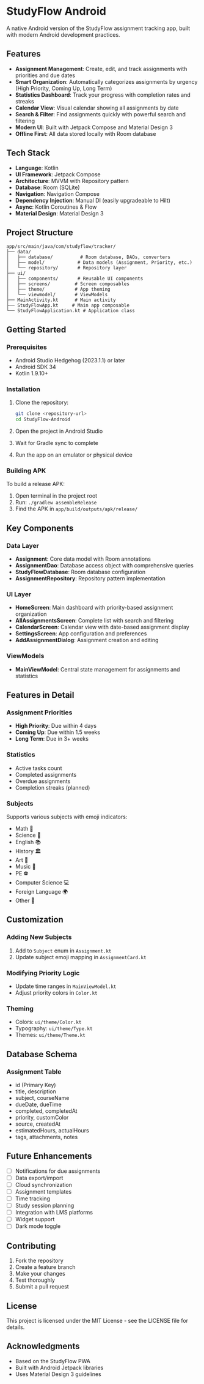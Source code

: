 # StudyFlow Android

A native Android version of the StudyFlow assignment tracking app, built with modern Android development practices.

## Features

- **Assignment Management**: Create, edit, and track assignments with priorities and due dates
- **Smart Organization**: Automatically categorizes assignments by urgency (High Priority, Coming Up, Long Term)
- **Statistics Dashboard**: Track your progress with completion rates and streaks
- **Calendar View**: Visual calendar showing all assignments by date
- **Search & Filter**: Find assignments quickly with powerful search and filtering
- **Modern UI**: Built with Jetpack Compose and Material Design 3
- **Offline First**: All data stored locally with Room database

## Tech Stack

- **Language**: Kotlin
- **UI Framework**: Jetpack Compose
- **Architecture**: MVVM with Repository pattern
- **Database**: Room (SQLite)
- **Navigation**: Navigation Compose
- **Dependency Injection**: Manual DI (easily upgradeable to Hilt)
- **Async**: Kotlin Coroutines & Flow
- **Material Design**: Material Design 3

## Project Structure

```
app/src/main/java/com/studyflow/tracker/
├── data/
│   ├── database/          # Room database, DAOs, converters
│   ├── model/            # Data models (Assignment, Priority, etc.)
│   └── repository/       # Repository layer
├── ui/
│   ├── components/       # Reusable UI components
│   ├── screens/         # Screen composables
│   ├── theme/           # App theming
│   └── viewmodel/       # ViewModels
├── MainActivity.kt      # Main activity
├── StudyFlowApp.kt     # Main app composable
└── StudyFlowApplication.kt # Application class
```

## Getting Started

### Prerequisites

- Android Studio Hedgehog (2023.1.1) or later
- Android SDK 34
- Kotlin 1.9.10+

### Installation

1. Clone the repository:
   ```bash
   git clone <repository-url>
   cd StudyFlow-Android
   ```

2. Open the project in Android Studio

3. Wait for Gradle sync to complete

4. Run the app on an emulator or physical device

### Building APK

To build a release APK:

1. Open terminal in the project root
2. Run: `./gradlew assembleRelease`
3. Find the APK in `app/build/outputs/apk/release/`

## Key Components

### Data Layer
- **Assignment**: Core data model with Room annotations
- **AssignmentDao**: Database access object with comprehensive queries
- **StudyFlowDatabase**: Room database configuration
- **AssignmentRepository**: Repository pattern implementation

### UI Layer
- **HomeScreen**: Main dashboard with priority-based assignment organization
- **AllAssignmentsScreen**: Complete list with search and filtering
- **CalendarScreen**: Calendar view with date-based assignment display
- **SettingsScreen**: App configuration and preferences
- **AddAssignmentDialog**: Assignment creation and editing

### ViewModels
- **MainViewModel**: Central state management for assignments and statistics

## Features in Detail

### Assignment Priorities
- **High Priority**: Due within 4 days
- **Coming Up**: Due within 1.5 weeks
- **Long Term**: Due in 3+ weeks

### Statistics
- Active tasks count
- Completed assignments
- Overdue assignments
- Completion streaks (planned)

### Subjects
Supports various subjects with emoji indicators:
- Math 📐
- Science 🔬
- English 📚
- History 🏛️
- Art 🎨
- Music 🎵
- PE ⚽
- Computer Science 💻
- Foreign Language 🌍
- Other 📝

## Customization

### Adding New Subjects
1. Add to `Subject` enum in `Assignment.kt`
2. Update subject emoji mapping in `AssignmentCard.kt`

### Modifying Priority Logic
- Update time ranges in `MainViewModel.kt`
- Adjust priority colors in `Color.kt`

### Theming
- Colors: `ui/theme/Color.kt`
- Typography: `ui/theme/Type.kt`
- Themes: `ui/theme/Theme.kt`

## Database Schema

### Assignment Table
- id (Primary Key)
- title, description
- subject, courseName
- dueDate, dueTime
- completed, completedAt
- priority, customColor
- source, createdAt
- estimatedHours, actualHours
- tags, attachments, notes

## Future Enhancements

- [ ] Notifications for due assignments
- [ ] Data export/import
- [ ] Cloud synchronization
- [ ] Assignment templates
- [ ] Time tracking
- [ ] Study session planning
- [ ] Integration with LMS platforms
- [ ] Widget support
- [ ] Dark mode toggle

## Contributing

1. Fork the repository
2. Create a feature branch
3. Make your changes
4. Test thoroughly
5. Submit a pull request

## License

This project is licensed under the MIT License - see the LICENSE file for details.

## Acknowledgments

- Based on the StudyFlow PWA
- Built with Android Jetpack libraries
- Uses Material Design 3 guidelines
